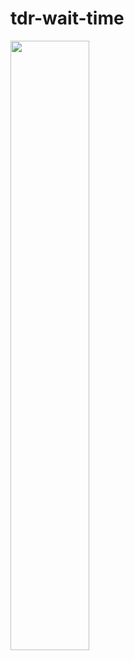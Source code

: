 ﻿# tdr-wait-time

<img src="https://qiita-image-store.s3.ap-northeast-1.amazonaws.com/0/365084/51a9d073-b129-dcd8-fdad-d9c7e9fac735.png" width=50%>
